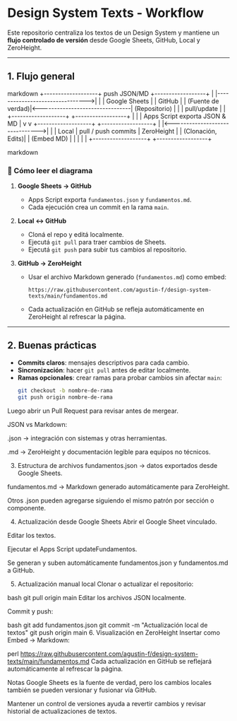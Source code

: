 # Design System Texts - Workflow

Este repositorio centraliza los textos de un Design System y mantiene un **flujo controlado de versión** desde Google Sheets, GitHub, Local y ZeroHeight.

---

## 1. Flujo general

markdown
+-------------------+ push JSON/MD +------------------+
| |-------------------------------->| |
| Google Sheets | | GitHub |
| (Fuente de verdad)|<--------------------------------| (Repositorio) |
| | pull/update | |
+-------------------+ +------------------+
| |
| Apps Script exporta JSON & MD |
v v
+-------------------+ +------------------+
| |<------------------------------->| |
| Local | pull / push commits | ZeroHeight |
| (Clonación, Edits)| | (Embed MD) |
| | | |
+-------------------+ +------------------+

markdown
### 🔹 Cómo leer el diagrama

1. **Google Sheets → GitHub**  
   - Apps Script exporta `fundamentos.json` y `fundamentos.md`.  
   - Cada ejecución crea un commit en la rama `main`.

2. **Local ↔ GitHub**  
   - Cloná el repo y editá localmente.  
   - Ejecutá `git pull` para traer cambios de Sheets.  
   - Ejecutá `git push` para subir tus cambios al repositorio.

3. **GitHub → ZeroHeight**  
   - Usar el archivo Markdown generado (`fundamentos.md`) como embed:  
     ```
     https://raw.githubusercontent.com/agustin-f/design-system-texts/main/fundamentos.md
     ```
   - Cada actualización en GitHub se refleja automáticamente en ZeroHeight al refrescar la página.

---

## 2. Buenas prácticas

- **Commits claros**: mensajes descriptivos para cada cambio.  
- **Sincronización**: hacer `git pull` antes de editar localmente.  
- **Ramas opcionales**: crear ramas para probar cambios sin afectar `main`:
  ```bash
  git checkout -b nombre-de-rama
  git push origin nombre-de-rama
Luego abrir un Pull Request para revisar antes de mergear.

JSON vs Markdown:

.json → integración con sistemas y otras herramientas.

.md → ZeroHeight y documentación legible para equipos no técnicos.

3. Estructura de archivos
fundamentos.json → datos exportados desde Google Sheets.

fundamentos.md → Markdown generado automáticamente para ZeroHeight.

Otros .json pueden agregarse siguiendo el mismo patrón por sección o componente.

4. Actualización desde Google Sheets
Abrir el Google Sheet vinculado.

Editar los textos.

Ejecutar el Apps Script updateFundamentos.

Se generan y suben automáticamente fundamentos.json y fundamentos.md a GitHub.

5. Actualización manual local
Clonar o actualizar el repositorio:

bash
git pull origin main
Editar los archivos JSON localmente.

Commit y push:

bash
git add fundamentos.json
git commit -m "Actualización local de textos"
git push origin main
6. Visualización en ZeroHeight
Insertar como Embed → Markdown:

perl
https://raw.githubusercontent.com/agustin-f/design-system-texts/main/fundamentos.md
Cada actualización en GitHub se reflejará automáticamente al refrescar la página.

Notas
Google Sheets es la fuente de verdad, pero los cambios locales también se pueden versionar y fusionar vía GitHub.

Mantener un control de versiones ayuda a revertir cambios y revisar historial de actualizaciones de textos.